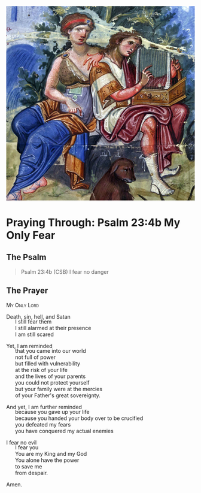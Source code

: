 <img class="intro-right" src="../images/art-paris-psalter.jpg">

<style>
  li {list-style-type: none;}
  p + ul {
    margin-top: -18px;
}
</style>

# Praying Through: Psalm 23:4b My Only Fear

## The Psalm

>Psalm 23:4b (CSB)   I fear no danger

## The Prayer

<div style="font-variant: small-caps;">
My Only Lord
</div>

Death, sin, hell, and Satan
* I still fear them
* I still alarmed at their presence
* I am still scared

Yet, I am reminded
* that you came into our world
* not full of power
* but filled with vulnerability
* at the risk of your life
* and the lives of your parents
* you could not protect yourself
* but your family were at the mercies
* of your Father's great sovereignty.

And yet, I am further reminded
* because you gave up your life
* because you handed your body over to be crucified
* you defeated my fears
* you have conquered my actual enemies

I fear no evil
* I fear you
* You are my King and my God
* You alone have the power
* to save me
* from despair.

Amen.
